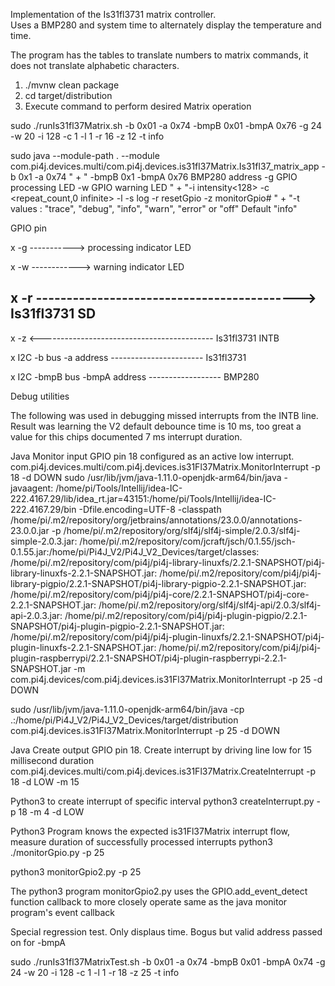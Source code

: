Implementation of the Is31fl3731 matrix controller.  
Uses a BMP280 and system time to alternately display the temperature and time.

The program has the tables to translate numbers to matrix commands, it does not
translate alphabetic characters.

1. ./mvnw clean package
2. cd target/distribution
3. Execute command to perform desired Matrix operation

sudo ./runIs31fl37Matrix.sh -b 0x01 -a 0x74 -bmpB 0x01 -bmpA 0x76 -g 24 -w 20 -i 128 -c 1 -l 1 -r 16 -z 12 -t info

sudo java --module-path . --module com.pi4j.devices.multi/com.pi4j.devices.is31fl37Matrix.Is31fl37_matrix_app -b 0x1 -a
0x74 <matrix> " +
" -bmpB 0x1 <BMP280 bus> -bmpA 0x76 BMP280 address -g GPIO processing LED -w GPIO warning LED  " +
"-i intensity<128>  -c <repeat_count,0 infinite>  -l <displays>   -s log -r resetGpio -z monitorGpio#  " +
"-t values : \"trace\", \"debug\", \"info\", \"warn\", \"error\" or \"off\" Default \"info\"

GPIO pin

x -g ----------->  processing indicator LED

x -w ------------>  warning indicator LED

x -r ------------------------------------------->   Is31fl3731 SD
--

x -z    <------------------------------------------- Is31fl3731 INTB

x I2C -b bus -a address ----------------------- Is31fl3731

x I2C -bmpB bus -bmpA address ------------------ BMP280

Debug utilities

The following was used in debugging missed interrupts from the INTB line. Result
was learning the V2 default debounce time is 10 ms, too great a value for this chips
documented 7 ms interrupt duration.

Java Monitor input GPIO pin 18 configured as an active low interrupt.  
com.pi4j.devices.multi/com.pi4j.devices.is31Fl37Matrix.MonitorInterrupt -p 18 -d DOWN
sudo /usr/lib/jvm/java-1.11.0-openjdk-arm64/bin/java -javaagent:
/home/pi/Tools/Intellij/idea-IC-222.4167.29/lib/idea_rt.jar=43151:/home/pi/Tools/Intellij/idea-IC-222.4167.29/bin
-Dfile.encoding=UTF-8 -classpath /home/pi/.m2/repository/org/jetbrains/annotations/23.0.0/annotations-23.0.0.jar -p
/home/pi/.m2/repository/org/slf4j/slf4j-simple/2.0.3/slf4j-simple-2.0.3.jar:
/home/pi/.m2/repository/com/jcraft/jsch/0.1.55/jsch-0.1.55.jar:/home/pi/Pi4J_V2/Pi4J_V2_Devices/target/classes:
/home/pi/.m2/repository/com/pi4j/pi4j-library-linuxfs/2.2.1-SNAPSHOT/pi4j-library-linuxfs-2.2.1-SNAPSHOT.jar:
/home/pi/.m2/repository/com/pi4j/pi4j-library-pigpio/2.2.1-SNAPSHOT/pi4j-library-pigpio-2.2.1-SNAPSHOT.jar:
/home/pi/.m2/repository/com/pi4j/pi4j-core/2.2.1-SNAPSHOT/pi4j-core-2.2.1-SNAPSHOT.jar:
/home/pi/.m2/repository/org/slf4j/slf4j-api/2.0.3/slf4j-api-2.0.3.jar:
/home/pi/.m2/repository/com/pi4j/pi4j-plugin-pigpio/2.2.1-SNAPSHOT/pi4j-plugin-pigpio-2.2.1-SNAPSHOT.jar:
/home/pi/.m2/repository/com/pi4j/pi4j-plugin-linuxfs/2.2.1-SNAPSHOT/pi4j-plugin-linuxfs-2.2.1-SNAPSHOT.jar:
/home/pi/.m2/repository/com/pi4j/pi4j-plugin-raspberrypi/2.2.1-SNAPSHOT/pi4j-plugin-raspberrypi-2.2.1-SNAPSHOT.jar -m
com.pi4j.devices/com.pi4j.devices.is31Fl37Matrix.MonitorInterrupt -p 25 -d DOWN

sudo /usr/lib/jvm/java-1.11.0-openjdk-arm64/bin/java -cp .:/home/pi/Pi4J_V2/Pi4J_V2_Devices/target/distribution
com.pi4j.devices.is31Fl37Matrix.MonitorInterrupt -p 25 -d DOWN

Java Create output GPIO pin 18. Create interrupt by driving line low for 15 millisecond duration
com.pi4j.devices.multi/com.pi4j.devices.is31Fl37Matrix.CreateInterrupt -p 18 -d LOW -m 15

Python3 to create interrupt of specific interval
python3 createInterrupt.py -p 18 -m 4 -d LOW

Python3 Program knows the expected is31Fl37Matrix interrupt flow, measure duration of successfully processed interrupts
python3 ./monitorGpio.py -p 25

python3 monitorGpio2.py -p 25

The python3 program monitorGpio2.py uses the GPIO.add_event_detect function callback to more closely
operate same as the java monitor program's event callback

Special regression test. Only displaus time. Bogus but valid address passed on for -bmpA

sudo ./runIs31fl37MatrixTest.sh -b 0x01 -a 0x74 -bmpB 0x01 -bmpA 0x74 -g 24 -w 20 -i 128 -c 1 -l 1 -r 18 -z 25 -t info
